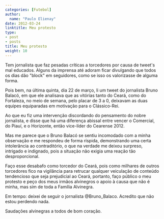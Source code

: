 ```yaml
---
categories: [Futebol]
author:
  name: "Paulo Elienay"
date: 2012-03-24
linktitle: Meu protesto
type:
- post
- posts
title: Meu protesto
weight: 10
---
```

Tem jornalista que faz pesadas críticas a torcedores por causa de tweet's mal educados. Alguns da imprensa até adoram ficar divulgando que todos os dias dão "block" em seguidores, como se isso os valorizasse de alguma forma.

Pois bem, na última quinta, dia 22 de março, li um tweet do jornalista Bruno Balacó, em que ele analisava que as vitórias tanto do Ceará, como do Fortaleza, no meio de semana, pelo placar de 3 a 0, deixavam as duas equipes equiparadas em motivação para o Clássico-Rei.

Ao que eu fiz uma intervenção discordando do pensamento do nobre jornalista, e disse que há uma diferença abissal entre vencer o Comercial, do Piauí, e o Horizonte, então vice-líder do Cearense 2012. 

Mas me parece que o Bruno Balacó se sentiu incomodado com a minha observação e me respondeu de forma ríspida, demonstrando uma certa intolerância ao contraditório, o que na verdade me deixou surpreso, intrigado e indignado, pois a situação não exigia uma reação tão desproporcional.

Faço esse desabafo como torcedor do Ceará, pois como milhares de outros torcedores fico na vigilância para retrucar qualquer veiculação de conteúdo tendencioso que seja prejudicial ao Ceará, portanto, faço público o meu protesto e peço dos meus irmãos alvinegros o apoio à causa que não é minha, mas sim de toda a Família Alvinegra.

Em tempo: deixei de seguir o jornalista @Bruno_Balaco. Acredito que não estou perdendo nada.

Saudações alvinegras a todos de bom coração.
